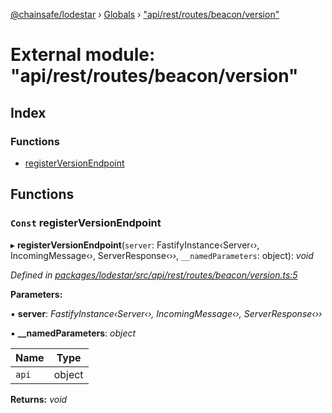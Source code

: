 [@chainsafe/lodestar](../README.md) › [Globals](../globals.md) › ["api/rest/routes/beacon/version"](_api_rest_routes_beacon_version_.md)

# External module: "api/rest/routes/beacon/version"

## Index

### Functions

* [registerVersionEndpoint](_api_rest_routes_beacon_version_.md#const-registerversionendpoint)

## Functions

### `Const` registerVersionEndpoint

▸ **registerVersionEndpoint**(`server`: FastifyInstance‹Server‹›, IncomingMessage‹›, ServerResponse‹››, `__namedParameters`: object): *void*

*Defined in [packages/lodestar/src/api/rest/routes/beacon/version.ts:5](https://github.com/ChainSafe/lodestar/blob/2c3cae978/packages/lodestar/src/api/rest/routes/beacon/version.ts#L5)*

**Parameters:**

▪ **server**: *FastifyInstance‹Server‹›, IncomingMessage‹›, ServerResponse‹››*

▪ **__namedParameters**: *object*

Name | Type |
------ | ------ |
`api` | object |

**Returns:** *void*
